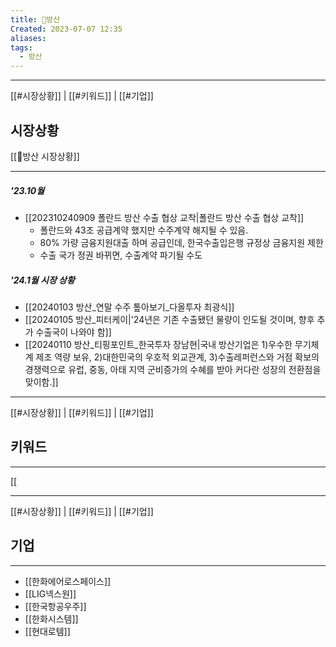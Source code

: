 ```yaml
---
title: 🔫방산
Created: 2023-07-07 12:35
aliases: 
tags:
  - 방산
---
```

***
[[#시장상황]] | [[#키워드]] | [[#기업]]
## 시장상황
[[🔫방산 시장상황]]
***
##### '23.10월
- [[202310240909 폴란드 방산 수출 협상 교착|폴란드 방산 수출 협상 교착]]
	- 폴란드와 43조 공급계약 했지만 수주계약 해지될 수 있음.
	- 80% 가량 금융지원대출 하며 공급인데, 한국수출입은행 규정상 금융지원 제한
	- 수출 국가 정권 바뀌면, 수출계약 파기될 수도
##### '24.1월 시장 상황
- [[20240103 방산_연말 수주 톺아보기_다올투자 최광식]]
- [[20240105 방산_피터케이|'24년은 기존 수출됐던 물량이 인도될 것이며, 향후 추가 수출국이 나와야 함]]
- [[20240110 방산_티핑포인트_한국투자 장남현|국내 방산기업은 1)우수한 무기체계 제조 역량 보유, 2)대한민국의 우호적 외교관계, 3)수출레퍼런스와 거점 확보의 경쟁력으로 유럽, 중동, 아태 지역 군비증가의 수혜를 받아 커다란 성장의 전환점을 맞이함.]]

---
[[#시장상황]] | [[#키워드]] | [[#기업]]
## 키워드
***
[[

---
[[#시장상황]] | [[#키워드]] | [[#기업]]
## 기업
***
- [[한화에어로스페이스]] 
- [[LIG넥스원]]
- [[한국항공우주]]
- [[한화시스템]]
- [[현대로템]]